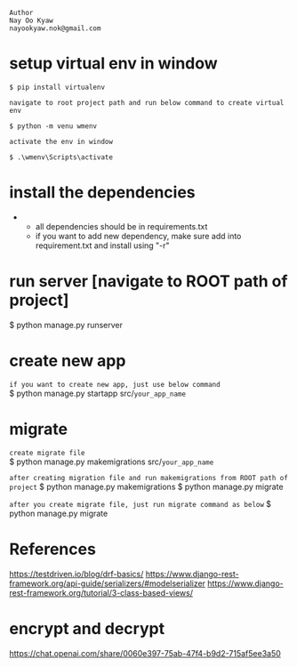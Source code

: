     Author
    Nay Oo Kyaw
    nayookyaw.nok@gmail.com

# setup virtual env in window
    $ pip install virtualenv 

`navigate to root project path and run below command to create virtual env`

    $ python -m venu wmenv 

`activate the env in window`

    $ .\wmenv\Scripts\activate

# install the dependencies
*
    - all dependencies should be in requirements.txt <br>
    - if you want to add new dependency, make sure add into requirement.txt and install using "-r" <br>

# run server [navigate to ROOT path of project]
 $ python manage.py runserver

# create new app
`if you want to create new app, just use below command` <br>
    $ python manage.py startapp src/`your_app_name`

# migrate
`create migrate file` <br>
    $ python manage.py makemigrations src/`your_app_name` <br>

`after creating migration file and run makemigrations from ROOT path of project`
    $ python manage.py makemigrations
    $ python manage.py migrate

`after you create migrate file, just run migrate command as below`
    $ python manage.py migrate

# References
https://testdriven.io/blog/drf-basics/
https://www.django-rest-framework.org/api-guide/serializers/#modelserializer
https://www.django-rest-framework.org/tutorial/3-class-based-views/

# encrypt and decrypt 
https://chat.openai.com/share/0060e397-75ab-47f4-b9d2-715af5ee3a50
